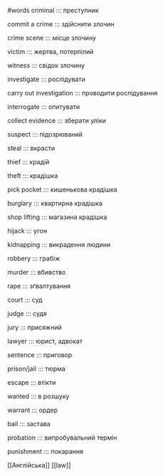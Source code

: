#words 
criminal ::: преступник
<!--SR:!2022-11-07,4,270!2022-11-07,4,270-->
commit a crime ::: здійснити злочин
<!--SR:!2022-11-19,11,250!2022-11-06,2,230-->
crime scene ::: місце злочину
<!--SR:!2022-11-06,3,250!2022-11-06,3,250-->
victim ::: жертва, потерпілий
<!--SR:!2022-11-17,9,250!2022-11-20,12,250-->
witness ::: свідок злочину
<!--SR:!2022-11-06,2,230!2022-11-06,1,190-->
investigate ::: рослідувати
<!--SR:!2022-11-18,10,250!2022-11-12,4,210-->
carry out investigation ::: проводити рослідування
<!--SR:!2022-11-09,1,190!2022-11-06,3,250-->
interrogate ::: опитувати
<!--SR:!2022-11-09,1,170!2022-11-06,3,250-->
collect evidence ::: зберати уліки
<!--SR:!2022-11-06,2,230!2022-11-06,2,230-->
suspect ::: підозрюваний
<!--SR:!2022-11-12,4,190!2022-11-09,1,190-->
steal ::: вкрасти
<!--SR:!2022-11-06,3,250!2022-11-10,2,230-->
thief ::: крадій
<!--SR:!2022-11-06,3,250!2022-11-06,3,250-->
theft ::: крадішка
<!--SR:!2022-11-15,7,230!2022-11-09,1,210-->
pick pocket ::: кишенькова крадішка
<!--SR:!2022-11-17,9,250!2022-11-06,3,250-->
burglary ::: квартирна крадішка
<!--SR:!2022-11-15,7,230!2022-11-06,2,230-->
shop lifting ::: магазина крадішка
<!--SR:!2022-11-06,3,250!2022-11-19,11,250-->
hijack ::: угон
<!--SR:!2022-11-06,3,250!2022-11-06,3,250-->
kidnapping ::: викрадення  людини
<!--SR:!2022-11-06,3,250!2022-11-06,1,190-->
robbery ::: грабіж
<!--SR:!2022-11-07,2,210!2022-11-07,2,210-->
murder ::: вбивство
<!--SR:!2022-11-06,3,250!2022-11-15,7,230-->
rape ::: зґвалтування
<!--SR:!2022-11-13,5,230!2022-11-13,5,230-->
court ::: суд
<!--SR:!2022-11-14,6,230!2022-11-18,10,250-->
judge ::: судя
<!--SR:!2022-11-06,3,250!2022-11-06,3,250-->
jury ::: присяжний
<!--SR:!2022-11-06,2,230!2022-11-10,2,230-->
lawyer ::: юрист, адвокат
<!--SR:!2022-11-06,3,250!2022-11-20,12,250-->
sentence ::: приговор
<!--SR:!2022-11-14,6,230!2022-11-07,2,210-->
prison/jail ::: тюрма
<!--SR:!2022-11-13,5,230!2022-11-06,2,230-->
escape ::: втікти
<!--SR:!2022-11-06,2,230!2022-11-06,3,250-->
wanted ::: в розшуку
<!--SR:!2022-11-16,8,250!2022-11-18,10,250-->
warrant ::: ордер
<!--SR:!2022-11-15,7,230!2022-11-12,4,210-->
bail ::: застава
<!--SR:!2022-11-10,2,230!2022-11-06,3,250-->
probation ::: випробувальний термін
<!--SR:!2022-11-18,10,250!2022-11-06,3,250-->
punishment ::: покарання
<!--SR:!2022-11-06,3,250!2022-11-10,2,230-->
[[Англійська]] [[law]]